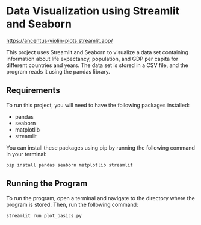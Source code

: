 # Data Visualization using Streamlit and Seaborn

https://ancentus-violin-plots.streamlit.app/

This project uses Streamlit and Seaborn to visualize a data set containing information about life expectancy, population, and GDP per capita for different countries and years.
The data set is stored in a CSV file, and the program reads it using the pandas library.

## Requirements

To run this project, you will need to have the following packages installed:

- pandas
- seaborn
- matplotlib
- streamlit

You can install these packages using pip by running the following command in your terminal:

    pip install pandas seaborn matplotlib streamlit

## Running the Program

To run the program, open a terminal and navigate to the directory where the program is stored. Then, run the following command:

    streamlit run plot_basics.py
